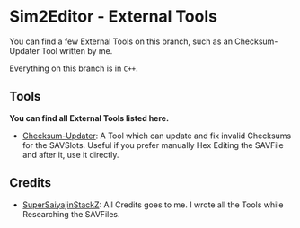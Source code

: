 # Sim2Editor - External Tools
You can find a few External Tools on this branch, such as an Checksum-Updater Tool written by me.

Everything on this branch is in `C++`.

## Tools

**You can find all External Tools listed here.**

- [Checksum-Updater](https://github.com/SuperSaiyajinStackZ/Sim2Editor/tree/External-Tools/Checksum-Updater): A Tool which can update and fix invalid Checksums for the SAVSlots. Useful if you prefer manually Hex Editing the SAVFile and after it, use it directly.


## Credits
- [SuperSaiyajinStackZ](https://github.com/SuperSaiyajinStackZ): All Credits goes to me. I wrote all the Tools while Researching the SAVFiles.